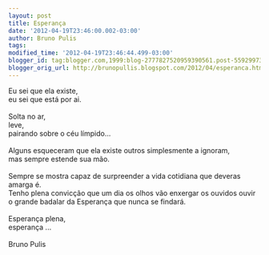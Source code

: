 ```yaml
---
layout: post
title: Esperança
date: '2012-04-19T23:46:00.002-03:00'
author: Bruno Pulis
tags: 
modified_time: '2012-04-19T23:46:44.499-03:00'
blogger_id: tag:blogger.com,1999:blog-2777827520959390561.post-5592997305174568842
blogger_orig_url: http://brunopullis.blogspot.com/2012/04/esperanca.html
---
```


Eu sei que ela existe,<br />eu sei que está por ai.<br /><br />Solta no ar,<br />leve,<br />pairando sobre o céu&nbsp;límpido...<br /><br />Alguns esqueceram que ela existe outros simplesmente a ignoram,<br />mas sempre estende sua mão.<br /><br />Sempre se mostra capaz de surpreender a vida cotidiana que deveras amarga é.<br />Tenho plena convicção que um dia os olhos vão enxergar os ouvidos ouvir o grande badalar da Esperança que nunca se findará.<br /><br />Esperança plena,<br />esperança ...<br /><br />Bruno Pulis